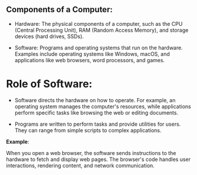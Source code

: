 ## Components of a Computer:

- Hardware: The physical components of a computer, such as the CPU (Central Processing Unit), RAM (Random Access Memory), and storage devices (hard drives, SSDs).

- Software: Programs and operating systems that run on the hardware. Examples include operating systems like Windows, macOS, and applications like web browsers, word processors, and games.

# Role of Software:

- Software directs the hardware on how to operate. For example, an operating system manages the computer's resources, while applications perform specific tasks like browsing the web or editing documents.

- Programs are written to perform tasks and provide utilities for users. They can range from simple scripts to complex applications.

**Example**:

When you open a web browser, the software sends instructions to the hardware to fetch and display web pages. The browser's code handles user interactions, rendering content, and network communication.